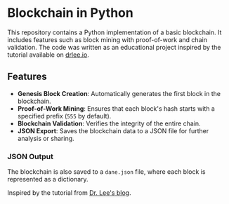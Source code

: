 # Blockchain in Python

This repository contains a Python implementation of a basic blockchain. It includes features such as block mining with proof-of-work and chain validation. The code was written as an educational project inspired by the tutorial available on [drlee.io](https://drlee.io/building-your-own-blockchain-in-python-a-step-by-step-guide-ec10ea6c976d).

## Features

- **Genesis Block Creation**: Automatically generates the first block in the blockchain.
- **Proof-of-Work Mining**: Ensures that each block's hash starts with a specified prefix (`555` by default).
- **Blockchain Validation**: Verifies the integrity of the entire chain.
- **JSON Export**: Saves the blockchain data to a JSON file for further analysis or sharing.

### JSON Output

The blockchain is also saved to a `dane.json` file, where each block is represented as a dictionary.

Inspired by the tutorial from [Dr. Lee's blog](https://drlee.io/building-your-own-blockchain-in-python-a-step-by-step-guide-ec10ea6c976d).
